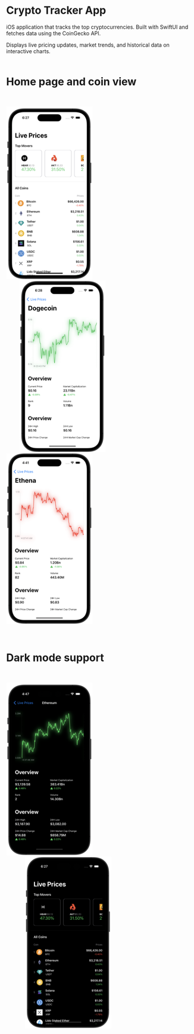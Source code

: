 # Crypto Tracker App
iOS application that tracks the top cryptocurrencies. Built with SwiftUI and fetches data using the CoinGecko API. 

Displays live pricing updates, market trends, and historical data on interactive charts.
<br/>
<br/>
# Home page and coin view
<br/>
<p>
  <img src="img/sc1.png" width="232" />
  <img src="img/sc3.png" width="232" hspace="35" /> 
  <img src="img/sc5.png" width="232" />
</p>

<br/>

# Dark mode support
<br/>
<p>
  <img src="img/sc2.png" width="232" />
  <img src="img/sc4.png" width="232" hspace="50" /> 
</p>

